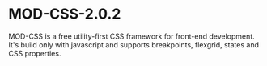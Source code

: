 # MOD-CSS-2.0.2
MOD-CSS is a free utility-first CSS framework for front-end development. It's build only with javascript and supports breakpoints, flexgrid, states and CSS properties.
